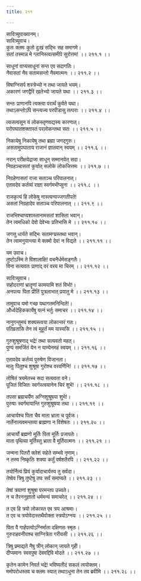 ```yaml
---
title: २११

---
```

सावित्र्युपाख्यानम्।  
सावित्र्युवाच।  
कुतः क्लमः कुतो दुःखं सद्भिः सह समागमे।  
सतां तस्मान्न मे ग्लानिस्त्वत्समीपे सुरोत्तम! ।। २११.१ ।।  
  
साधूनां वाप्यसाधूनां सन्त एव सदागतिः।  
नैवासतां नैव सतामसन्तो नैवमात्मनः ।। २११.२ ।।  
  
विषाग्निसर्प शस्त्रेभ्यो न तथा जायते भयम्।  
अकारणं जगद्वैरि खलेभ्यो जायते यथा ।। २११.३ ।।  
  
सन्तः प्राणानपि त्यक्त्वा परार्थं कुर्वते यथा।  
तथाऽसन्तोऽपि सन्त्यज्य परपीडासु तत्पराः ।। २११.४ ।।  
  
त्यजत्यसून यं लोकस्तृणवद्यस्य कारणात्।  
परोपघातशक्तास्तं परलोकन्तथा सतः ।। २११.५ ।।  
  
निकायेषु निकायेषु तथा ब्रह्मा जगद्गुरुः।  
असतामुपघाताय राजानं ज्ञातवान् स्वयम् ।। २११.६ ।।  
  
नरान् परीक्षयेद्राजा साधून् सम्मानयेत् सदा।  
निग्रहञ्चासतां कुर्यात् सलोके लोकजित्तमः ।। २११.७ ।।  
  
निग्रहेणासतां राजा सताञ्च परिपालनात्।  
एतावदेव कर्तव्यं राज्ञा स्वर्गमभीप्सुना ।। २११.८ ।।  
  
राजकृत्यं हि लोकेषु नास्त्यन्यज्जगतीपते!  
असतां निग्रहादेव सताञ्च परिपालनात् ।। २११.९ ।।  
  
राजभिश्चाप्यशास्तानामसतां शासिता भवान्।  
तेन त्वमधिको देवो देवेभ्यः प्रतिभासि मे ।। २११.१० ।।  
  
जगत्तु धार्यते सद्भिः सतामग्य्रस्तथा भवान्।  
तेन त्वामनुयान्त्या मे क्लमो देव! न विद्यते ।। २११.११ ।।  
  
यम उवाच।  
तुष्टोऽस्मि ते विशालाक्षि! वचनैर्धर्मसङ्गतैः।  
विना सत्यवतः प्राणाद् वरं वरय मा चिरम् ।। २११.१२ ।।  
  
सावित्र्युवाच।  
सहोदराणां भ्रातॄणां कामयामि शतं विभो!।  
अनपत्यः पिता प्रीतिं पुत्रलाभात् प्रयातु मे ।। २११.१३ ।।  
  
तामुवाच यमो गच्छ यथागतमनिन्दिते!।  
और्ध्वदेहिककार्येषु यत्नं भर्तुः समाचर ।। २११.१४ ।।  
  
नानुगन्तुमयं शक्यस्त्वया लोकान्तरं गतः।  
पतिव्रतासि तेन त्वं मुहूर्तं मम यास्यसि ।। २११.१५ ।।  
  
गुरुशुश्रूषणाद् भद्रे! तथा सत्यवतो महत्।  
पुण्यं समर्जितं येन न याम्येनमहं स्वयम् ।। २११.१६ ।।  
  
एतावदेव कर्तव्यं पुरुषेण विजानता।  
मातुः पितुश्च शुश्रूषा गुरोश्च वरवर्णिनि! ।। २११.१७ ।।  
  
तोषितं त्रयमेतच्च सदा सत्यवता वने।  
पूजितं विजितः स्वर्गस्त्वयानेन चिरं शुभे! ।। २११.१८ ।।  
  
तपसा ब्रह्मचर्येण अग्निशुश्रूषया शुभे!।  
पुरुषाः स्वर्गमायान्ति गुरुशुश्रूषया तथा ।। २११.१९ ।।  
  
आचार्यश्च पिता चैव माता भ्राता च पूर्वजः।  
नार्तेनात्यवमन्तव्या ब्राह्मणा न विशेषतः ।। २११.२० ।।  
  
आचार्यो ब्रह्मणो मूर्तिः पिता मूर्तिः प्रजापतेः।  
माता पृथिव्या मूर्तिस्तु भ्राता वै मूर्तिरात्मनः ।। २११.२१ ।।  
  
जन्मना पितरौ क्लेशं सहेते सम्भवे नृणाम्।  
न तस्य निष्कृतिः शक्या कर्तुं वर्षशतैरपि ।। २११.२२ ।।  
  
तयोर्नित्यं प्रियं कुर्यादाचार्यस्य तु सर्वदा।  
तेष्वेव त्रिषु तुष्टेषु तपः सर्वं समाप्यते ।। २११.२३ ।।  
  
तेषां त्रयाणां शुश्रुषा परमन्तप उच्यते।  
न च तैरननुज्ञातो धर्ममन्यं समाचरेत् ।। २११.२४ ।।  
  
त एव हि त्रयो लोकास्त एव त्रय आश्रमाः।  
त एव च त्रयोवेदास्तथैवोक्ता स्त्रयोऽग्नयः ।। २११.२५ ।।  
  
पिता वै गार्हपत्योऽग्निर्माता दक्षिणतः स्मृतः।  
गुरुराहवनीयश्च साग्नित्रेता गरीयसी ।। २११.२६ ।।  
  
त्रिषु प्रमाद्यते नैषु त्रीन् लोकान् जायते गृही।  
दीप्यमानः स्ववपुषा देववद्दिवि मोदते ।। २११.२७ ।।  
  
कृतेन कामेन निवर्त भद्रे! भविष्यतीदं सकलं त्वयोक्तम्।  
ममोपरोधस्तव च क्लमः स्यात् तथाऽधुना तेन तव ब्रवीमि ।। २११.२८ ।।